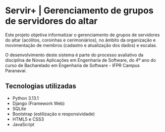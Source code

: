 # Servir+ | Gerenciamento de grupos de servidores do altar

Este projeto objetiva informatizar o gerenciamento de grupos de servidores do altar (acólitos, coroinhas e cerimoniários), no âmbito da organização e movimentação de membros (cadastro e atualização dos dados) e escalas.

O desenvolvimento deste sistema é parte do processo avaliativo da disciplina de Novas Aplicações em Engenharia de Software, do 4º ano do curso de Bacharelado em Engenharia de Software - IFPR Campus Paranavaí.

## Tecnologias utilizadas
- Python 3.13.1
- Django (Framework Web)
- SQLite
- Bootstrap (estilização e responsividade)
- HTML5 e CSS3
- JavaScript
